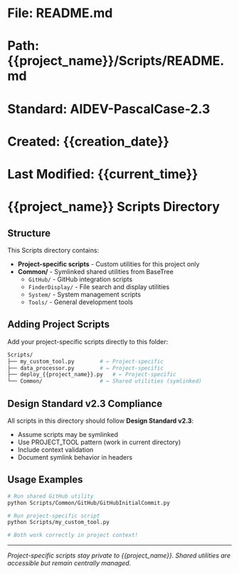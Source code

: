 # File: README.md
# Path: {{project_name}}/Scripts/README.md  
# Standard: AIDEV-PascalCase-2.3
# Created: {{creation_date}}
# Last Modified: {{current_time}}

# {{project_name}} Scripts Directory

## Structure

This Scripts directory contains:

- **Project-specific scripts** - Custom utilities for this project only
- **Common/** - Symlinked shared utilities from BaseTree
  - `GitHub/` - GitHub integration scripts
  - `FinderDisplay/` - File search and display utilities  
  - `System/` - System management scripts
  - `Tools/` - General development tools

## Adding Project Scripts

Add your project-specific scripts directly to this folder:

```bash
Scripts/
├── my_custom_tool.py        # ← Project-specific
├── data_processor.py        # ← Project-specific  
├── deploy_{{project_name}}.py   # ← Project-specific
└── Common/                  # ← Shared utilities (symlinked)
```

## Design Standard v2.3 Compliance

All scripts in this directory should follow **Design Standard v2.3**:

- Assume scripts may be symlinked
- Use PROJECT_TOOL pattern (work in current directory)
- Include context validation
- Document symlink behavior in headers

## Usage Examples

```bash
# Run shared GitHub utility
python Scripts/Common/GitHub/GitHubInitialCommit.py

# Run project-specific script  
python Scripts/my_custom_tool.py

# Both work correctly in project context!
```

---

*Project-specific scripts stay private to {{project_name}}. Shared utilities are accessible but remain centrally managed.*